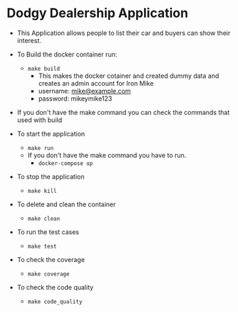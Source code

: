 # Dodgy Dealership Application

- This Application allows people to list their car and buyers can show their interest.

- To Build the docker container run:
    * `make build`
        * This makes the docker cotainer and created dummy data and creates an admin account for Iron Mike
        * username: mike@example.com
        * password: mikeymike123
- If you don't have the make command you can check the commands that used with build
- To start the application 
    * `make run`
    * If you don't have the make command you have to run.
        * `docker-compose up`
    
- To stop the application
    * `make kill`

- To delete and clean the container
    * `make clean`

- To run the test cases
    * `make test`

- To check the coverage
    * `make coverage`

- To check the code quality
    * `make code_quality`
